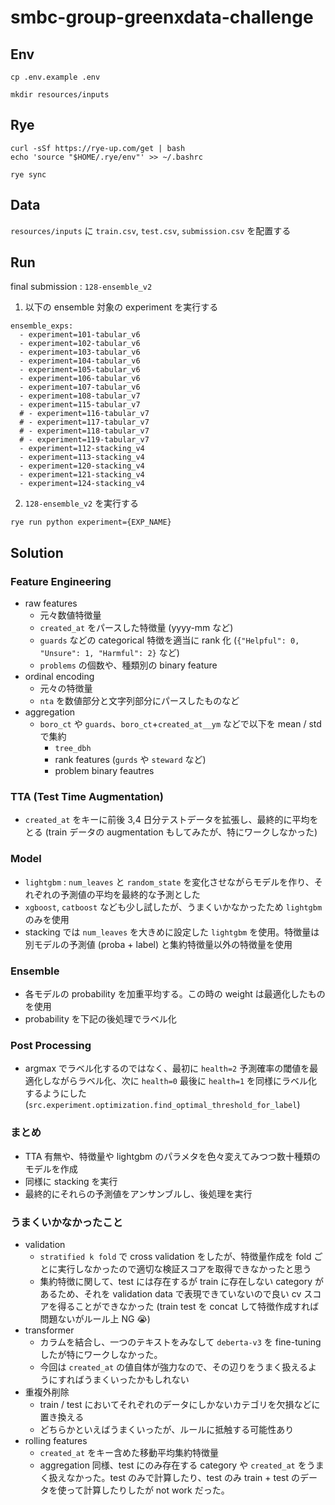 # smbc-group-greenxdata-challenge

## Env
```
cp .env.example .env
```
```
mkdir resources/inputs
```

## Rye
```
curl -sSf https://rye-up.com/get | bash
echo 'source "$HOME/.rye/env"' >> ~/.bashrc
```
```
rye sync
```

## Data
`resources/inputs` に `train.csv`, `test.csv`, `submission.csv` を配置する

## Run
final submission : `128-ensemble_v2`

1. 以下の ensemble 対象の experiment を実行する
```
ensemble_exps:
  - experiment=101-tabular_v6
  - experiment=102-tabular_v6
  - experiment=103-tabular_v6
  - experiment=104-tabular_v6
  - experiment=105-tabular_v6
  - experiment=106-tabular_v6
  - experiment=107-tabular_v6
  - experiment=108-tabular_v7
  - experiment=115-tabular_v7
  # - experiment=116-tabular_v7
  # - experiment=117-tabular_v7
  # - experiment=118-tabular_v7
  # - experiment=119-tabular_v7
  - experiment=112-stacking_v4
  - experiment=113-stacking_v4
  - experiment=120-stacking_v4
  - experiment=121-stacking_v4
  - experiment=124-stacking_v4  
```
2. `128-ensemble_v2` を実行する

```
rye run python experiment={EXP_NAME}
```

## Solution

### Feature Engineering
- raw features
    - 元々数値特徴量
    - `created_at` をパースした特徴量 (yyyy-mm など)
    - `guards` などの categorical 特徴を適当に rank 化 (`{"Helpful": 0, "Unsure": 1, "Harmful": 2}` など)
    - `problems` の個数や、種類別の binary feature
- ordinal encoding
    - 元々の特徴量 
    - `nta` を数値部分と文字列部分にパースしたものなど
- aggregation
    - `boro_ct` や `guards`、`boro_ct`+`created_at__ym` などで以下を mean / std で集約
        - `tree_dbh`
        - rank features (`gurds` や `steward` など)
        - problem binary feautres

### TTA (Test Time Augmentation)
- `created_at` をキーに前後 3,4 日分テストデータを拡張し、最終的に平均をとる (train データの augmentation もしてみたが、特にワークしなかった)

### Model
- `lightgbm` : `num_leaves` と `random_state` を変化させながらモデルを作り、それぞれの予測値の平均を最終的な予測とした
- `xgboost`, `catboost` なども少し試したが、うまくいかなかったため `lightgbm` のみを使用 
- stacking では `num_leaves` を大きめに設定した `lightgbm` を使用。特徴量は別モデルの予測値 (proba + label) と集約特徴量以外の特徴量を使用

### Ensemble
- 各モデルの probability を加重平均する。この時の weight は最適化したものを使用
- probability を下記の後処理でラベル化

### Post Processing
- argmax でラベル化するのではなく、最初に `health=2` 予測確率の閾値を最適化しながらラベル化、次に `health=0` 最後に `health=1` を同様にラベル化するようにした (`src.experiment.optimization.find_optimal_threshold_for_label`)

### まとめ
- TTA 有無や、特徴量や lightgbm のパラメタを色々変えてみつつ数十種類のモデルを作成
- 同様に stacking を実行
- 最終的にそれらの予測値をアンサンブルし、後処理を実行

### うまくいかなかったこと
- validation
    - `stratified k fold` で cross validation をしたが、特徴量作成を fold ごとに実行しなかったので適切な検証スコアを取得できなかったと思う
    - 集約特徴に関して、test には存在するが train に存在しない category があるため、それを validation data で表現できていないので良い cv スコアを得ることができなかった (train test を concat して特徴作成すれば問題ないがルール上 NG 😭)
- transformer
    - カラムを結合し、一つのテキストをみなして `deberta-v3` を fine-tuning したが特にワークしなかった。
    - 今回は `created_at` の値自体が強力なので、その辺りをうまく扱えるようにすればうまくいったかもしれない
- 重複外削除
    - train / test においてそれぞれのデータにしかないカテゴリを欠損などに置き換える
    - どちらかといえばうまくいったが、ルールに抵触する可能性あり
- rolling features
    - `created_at` をキー含めた移動平均集約特徴量
    - aggregation 同様、test にのみ存在する category や `created_at` をうまく扱えなかった。test のみで計算したり、test のみ train + test のデータを使って計算したりしたが not work だった。 
